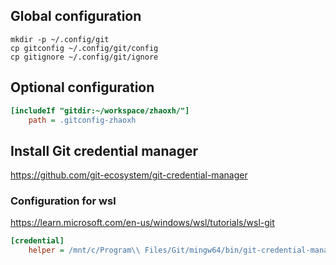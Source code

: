 ## Global configuration

```
mkdir -p ~/.config/git
cp gitconfig ~/.config/git/config
cp gitignore ~/.config/git/ignore
```

## Optional configuration

```ini
[includeIf "gitdir:~/workspace/zhaoxh/"]
    path = .gitconfig-zhaoxh
```

## Install Git credential manager

<https://github.com/git-ecosystem/git-credential-manager>

### Configuration for wsl

<https://learn.microsoft.com/en-us/windows/wsl/tutorials/wsl-git>

```ini
[credential]
	helper = /mnt/c/Program\\ Files/Git/mingw64/bin/git-credential-manager.exe
```
